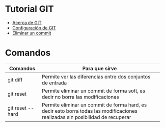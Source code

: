 # Tutorial GIT
- [Acerca de GIT](https://git-scm.com/book/es/v2/Inicio---Sobre-el-Control-de-Versiones-Acerca-del-Control-de-Versiones)
- [Configuración de GIT](https://git-scm.com/book/es/v2/Personalizaci%C3%B3n-de-Git-Configuraci%C3%B3n-de-Git)
- [Eliminar un commit](https://www.youtube.com/watch?v=h-xN14zPgsQ&list=PLTd5ehIj0goMCnj6V5NdzSIHBgrIXckGU&index=6)

# Comandos 

| Comandos  | Para que sirve |
|---------- |----------------|
| git diff        | Permite ver las diferencias entre dos conjuntos de entrada |
| git reset       | Permite eliminar un commit de forma soft, es decir no borra las modificaciones|
| git reset --hard| Permite eliminar un commit de forma hard, es decir esto borra todas las modificaciones realizadas sin posibilidad de recuperar |